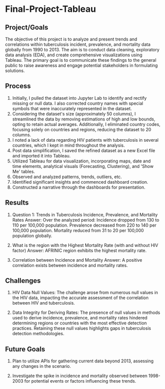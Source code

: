 # Final-Project-Tableau

## Project/Goals
The objective of this project is to analyze and present trends and correlations within tuberculosis incident, prevalence, and mortality data globally from 1990 to 2013. The aim is to conduct data cleaning, exploratory data analysis (EDA), and create comprehensive visualizations using Tableau. The primary goal is to communicate these findings to the general public to raise awareness and engage potential stakeholders in formulating solutions.

## Process
1. Initially, I pulled the dataset into Jupyter Lab to identify and rectify missing or null data. I also corrected country names with special symbols that were inaccurately represented in the dataset.
2. Considering the dataset's size (approximately 50 columns), I streamlined the data by removing estimations of high and low bounds, opting to retain actual averages. Additionally, I eliminated country codes, focusing solely on countries and regions, reducing the dataset to 20 columns.
3. I noted a lack of data regarding HIV patients with tuberculosis in several countries, which I kept in mind throughout the analysis.
4. Post data simplification, I saved the refined dataset as a new Excel file and imported it into Tableau.
5. Utilized Tableau for data visualization, incorporating maps, date and time elements, analytical visuals (Forecasting, Clustering), and 'Show Me' tables.
6. Observed and analyzed patterns, trends, outliers, etc.
7. Identified significant insights and commenced dashboard creation.
8. Constructed a narrative through the dashboards for presentation.

## Results
1. Question 1: Trends in Tuberculosis Incidence, Prevalence, and Mortality Rates
Answer: Over the analyzed period:
Incidence dropped from 130 to 110 per 100,000 population.
Prevalence decreased from 220 to 140 per 100,000 population.
Mortality reduced from 31 to 20 per 100,000 population globally.

2. What is the region with the Highest Mortality Rate (with and without HIV factor)
Answer: AFRINIC region exhibits the highest mortality rate.

3. Correlation between Incidence and Mortality
Answer: A positive correlation exists between incidence and mortality rates.

## Challenges 
1. HIV Data Null Values: The challenge arose from numerous null values in the HIV data, impacting the accurate assessment of the correlation between HIV and tuberculosis.

2. Data Integrity for Deriving Rates: The presence of null values in methods used to derive incidence, prevalence, and mortality rates hindered determining regions or countries with the most effective detection practices. Retaining these null values highlights gaps in tuberculosis detection methodologies.

## Future Goals
1. Plan to utilize APIs for gathering current data beyond 2013, assessing any changes in the scenario.

2. Investigate the spike in incidence and mortality observed between 1998-2003 for potential events or factors influencing these trends.

